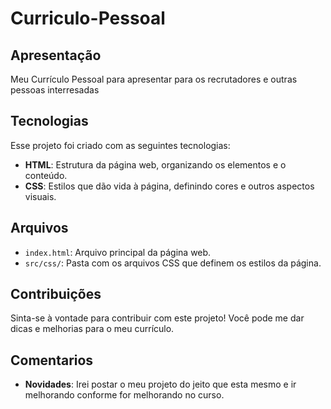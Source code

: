 # Curriculo-Pessoal

## Apresentação
Meu Currículo Pessoal para apresentar para os recrutadores e outras pessoas interresadas

## Tecnologias 
Esse projeto foi criado com as seguintes tecnologias:

* **HTML**: Estrutura da página web, organizando os elementos e o conteúdo.
* **CSS**: Estilos que dão vida à página, definindo cores e outros aspectos visuais.

## Arquivos

*   `index.html`: Arquivo principal da página web.
*   `src/css/`: Pasta com os arquivos CSS que definem os estilos da página.


## Contribuições

Sinta-se à vontade para contribuir com este projeto! Você pode me dar dicas e melhorias para o meu currículo.

## Comentarios 
* **Novidades**: Irei postar o meu projeto do jeito que esta mesmo e ir melhorando conforme for melhorando no curso.
